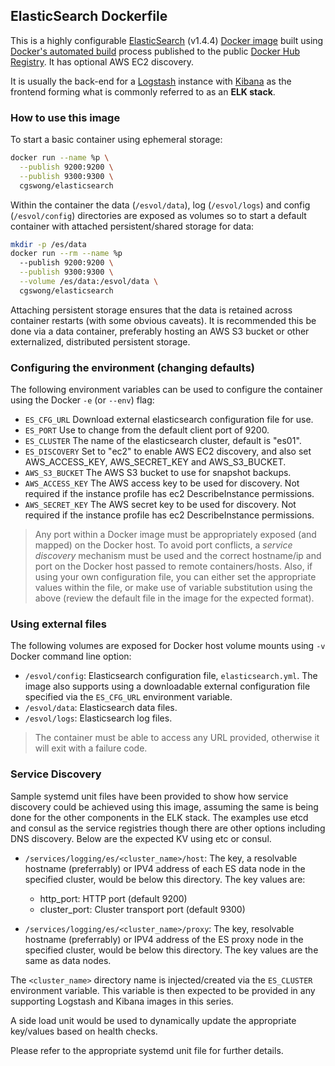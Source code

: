 ## ElasticSearch Dockerfile
This is a highly configurable [ElasticSearch](https://www.elastic.co/products/elasticsearch) (v1.4.4) [Docker image](https://www.docker.com) built using [Docker's automated build](https://registry.hub.docker.com/u/cgswong/elasticsearch/) process published to the public [Docker Hub Registry](https://registry.hub.docker.com/). It has optional AWS EC2 discovery.

It is usually the back-end for a [Logstash](https://www.elastic.co/products/logstash) instance with [Kibana](https://www.elastic.co/products/kibana) as the frontend forming what is commonly referred to as an **ELK stack**.


### How to use this image
To start a basic container using ephemeral storage:

```sh
docker run --name %p \
  --publish 9200:9200 \
  --publish 9300:9300 \
  cgswong/elasticsearch
```

Within the container the data (`/esvol/data`), log (`/esvol/logs`) and config (`/esvol/config`) directories are exposed as volumes so to start a default container with attached persistent/shared storage for data:

```sh
mkdir -p /es/data
docker run --rm --name %p
  --publish 9200:9200 \
  --publish 9300:9300 \
  --volume /es/data:/esvol/data \
  cgswong/elasticsearch
```

Attaching persistent storage ensures that the data is retained across container restarts (with some obvious caveats). It is recommended this be done via a data container, preferably hosting an AWS S3 bucket or other externalized, distributed persistent storage.


### Configuring the environment (changing defaults)
The following environment variables can be used to configure the container using the Docker `-e` (or `--env`) flag:

  - `ES_CFG_URL`      Download external elasticsearch configuration file for use.
  - `ES_PORT`         Use to change from the default client port of 9200.
  - `ES_CLUSTER`      The name of the elasticsearch cluster, default is "es01".
  - `ES_DISCOVERY`    Set to "ec2" to enable AWS EC2 discovery, and also set AWS_ACCESS_KEY, AWS_SECRET_KEY and AWS_S3_BUCKET.
  - `AWS_S3_BUCKET`   The AWS S3 bucket to use for snapshot backups.
  - `AWS_ACCESS_KEY`  The AWS access key to be used for discovery. Not required if the instance profile has ec2 DescribeInstance permissions.
  - `AWS_SECRET_KEY`  The AWS secret key to be used for discovery. Not required if the instance profile has ec2 DescribeInstance permissions.

  > Any port within a Docker image must be appropriately exposed (and mapped) on the Docker host. To avoid port conflicts, a _service discovery_ mechanism must be used and the correct hostname/ip and port on the Docker host passed to remote containers/hosts. Also, if using your own configuration file, you can either set the appropriate values within the file, or make use of variable substitution using the above (review the default file in the image for the expected format).


### Using external files
The following volumes are exposed for Docker host volume mounts using `-v` Docker command line option:

  - `/esvol/config`: Elasticsearch configuration file, `elasticsearch.yml`. The image also supports using a downloadable external configuration file specified via the `ES_CFG_URL` environment variable.
  - `/esvol/data`: Elasticsearch data files.
  - `/esvol/logs`: Elasticsearch log files.

  > The container must be able to access any URL provided, otherwise it will exit with a failure code.


### Service Discovery
Sample systemd unit files have been provided to show how service discovery could be achieved using this image, assuming the same is being done for the other components in the ELK stack. The examples use etcd and consul as the service registries though there are other options including DNS discovery. Below are the expected KV using etc or consul.

- `/services/logging/es/<cluster_name>/host`: The key, a resolvable hostname (preferrably) or IPV4 address of each ES data node in the specified cluster, would be below this directory. The key values are:
  - http_port: HTTP port (default 9200)
  - cluster_port: Cluster transport port (default 9300)

- `/services/logging/es/<cluster_name>/proxy`: The key, resolvable hostname (preferrably) or IPV4 address of the ES proxy node in the specified cluster, would be below this directory. The key values are the same as data nodes.

The `<cluster_name>` directory name is injected/created via the `ES_CLUSTER` environment variable. This variable is then expected to be provided in any supporting Logstash and Kibana images in this series.

A side load unit would be used to dynamically update the appropriate key/values based on health checks.

Please refer to the appropriate systemd unit file for further details.
